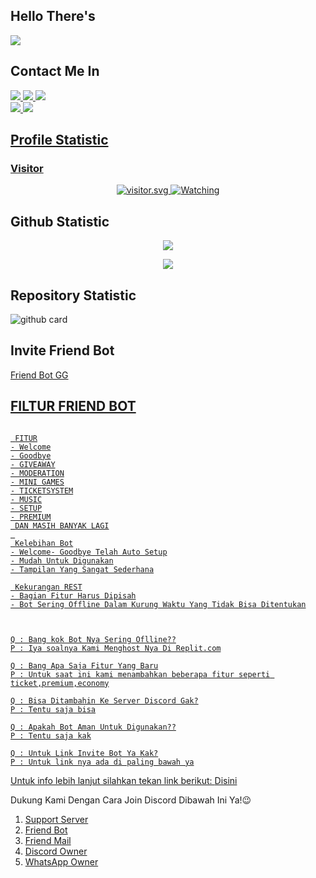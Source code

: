## Hello There's
<a href="//discord.com/users/909113664701874206"><img align="center" src="https://cardivo.vercel.app/api?name=RIFKI%20WANDI&description=Halo,%20I%27m%20RIFKI%20WANDI%20dan%20saya%20masih%20programer%20pemula%20Nice%20to%20meet%20you%20%F0%9F%91%8B&image=https://avatars.githubusercontent.com/FRIENDHOST&usqp=CAU&backgroundColor=%23ecf0f1&youtube=RIFKIBOTX&github=FRIENDHOST&pattern=ticTacToe&colorPattern=%23eaeaea&site=RIFKI%20WANDI%20APRIYAN"/></a>
## Contact Me In
<p>
  <a href="https://instagram.com/rifki_wandi_apriyan"><img src="https://img.shields.io/badge/Instagram-E4405F?style=for-the-badge&logo=instagram&logoColor=white"/> 
  <a href="https://wa.me/6285721599053/"><img src="https://img.shields.io/badge/WhatsApp-25D366?style=for-the-badge&logo=whatsapp&logoColor=white" />
<a href="https:discord.com/users/909113664701874206"><img src="https://img.shields.io/badge/Discord-RIFKIWANDI-ff0000?style=for-the-badge&logo=discord&logoColor=ff0000&link=https://discord.com/users/909113664701874206" /><br>
   <a href="https://github.com/FRIENDHOST"><img src="https://img.shields.io/badge/-GitHub-black?style=flat-square&logo=github" /> 
  <a href="https://youtube.com/channel/UC-QG066uOC5ITFkUjxmE0HQ"><img src="https://img.shields.io/youtube/channel/subscribers/UC-QG066uOC5ITFkUjxmE0HQ?style=social" /> <br>
</p>

## Profile Statistic

<h3 align="left">Visitor</h3>
<p align="center">
<img src="https://count.getloli.com/get/@RIFKIWANDI?theme=moebooru-h" alt="visitor.svg">
  <a href="https://komarev.com/ghpvc/?username=RIFKIWANDI&color=blue&style=flat-square&label=Profile+Views"><img title="Watching" src="https://komarev.com/ghpvc/?username=RIFKIWANDI&color=blue&style=flat-square&label=Profile+View"></a>
</p>

## Github Statistic

<p align="center"><a href="https://github.com/FRIENDHOST"><img src="https://github-readme-stats.vercel.app/api?username=FRIENDHOST&show_icons=true&theme=radical"></a></p>
<p align="center"><a href="https://github.com/FRIENDHOST"><img src="https://github-readme-stats.vercel.app/api/top-langs/?username=FRIENDHOST&theme=radical&layout=compact"></a></p> 

## Repository Statistic
![github card](https://github-readme-stats.vercel.app/api/pin/?username=FRIENDHOST&repo=Friend-Host-Development&theme=dark)

## Invite Friend Bot
<a href="https://dsc.gg/friendbot.gg">
Friend Bot GG


## FILTUR FRIEND BOT
```

 FITUR
- Welcome
- Goodbye
- GIVEAWAY
- MODERATION
- MINI GAMES
- TICKETSYSTEM
- MUSIC
- SETUP
- PREMIUM
 DAN MASIH BANYAK LAGI
 
 Kelebihan Bot
- Welcome- Goodbye Telah Auto Setup
- Mudah Untuk Digunakan
- Tampilan Yang Sangat Sederhana

 Kekurangan REST
- Bagian Fitur Harus Dipisah
- Bot Sering Offline Dalam Kurung Waktu Yang Tidak Bisa Ditentukan



Q : Bang kok Bot Nya Sering Oflline??
P : Iya soalnya Kami Menghost Nya Di Replit.com

Q : Bang Apa Saja Fitur Yang Baru
P : Untuk saat ini kami menambahkan beberapa fitur seperti ticket,premium,economy

Q : Bisa Ditambahin Ke Server Discord Gak?
P : Tentu saja bisa

Q : Apakah Bot Aman Untuk Digunakan??
P : Tentu saja kak

Q : Untuk Link Invite Bot Ya Kak?
P : Untuk link nya ada di paling bawah ya
```
Untuk info lebih lanjut silahkan tekan link berikut:
[Disini](https://dsc.gg/friendhost)


Dukung Kami Dengan Cara Join Discord Dibawah Ini Ya!😉
1. [Support Server](https://dsc.gg/friendhost)
2. [Friend Bot](https://dsc.gg/friendbot.gg)
3. [Friend Mail](https://dsc.gg/friendmail.gg)
4. [Discord Owner](https://discord.com/users/909113664701874206)
5. [WhatsApp Owner](https://wa.me/6285721599053)

